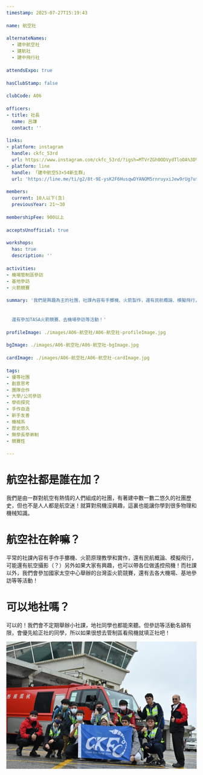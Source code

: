 ```yaml
---
timestamp: 2025-07-27T15:19:43

name: 航空社

alternateNames:
  - 建中航空社
  - 建航社
  - 建中飛行社

attendsExpo: true

hasClubStamp: false

clubCode: A06

officers:
- title: 社長
  name: 呂謙
  contact: ''

links:
- platform: instagram
  handle: ckfc_53rd
  url: https://www.instagram.com/ckfc_53rd/?igsh=MTVrZGh0ODVydTloOA%3D%3D&utm_source=qr
- platform: line
  handle: 「建中航空53×54新生群」
  url: 'https://line.me/ti/g2/8t-9E-ysK2F6HusqwDYANOM5rnruyxiJew9rUg?utm_source=invitation&utm_medium=link_copy&utm_campaign=default'

members:
  current: 10人以下(含)
  previousYear: 21～30

membershipFee: 900以上

acceptsUnofficial: true

workshops:
  has: true
  description: ''

activities:
- 機場管制區參訪
- 基地參訪
- 火箭競賽

summary: '我們是興趣為主的社團，社課內容有手擲機、火箭製作，還有民航概論、模擬飛行，帶你從建中飛向全世界！


  還有參加TASA火箭競賽、去機場參訪等活動！'

profileImage: ./images/A06-航空社/A06-航空社-profileImage.jpg

bgImage: ./images/A06-航空社/A06-航空社-bgImage.jpg

cardImage: ./images/A06-航空社/A06-航空社-cardImage.jpg

tags:
- 優等社團
- 創意思考
- 團隊合作
- 大學/公司參訪
- 學術探究
- 手作自造
- 新手友善
- 機械系
- 歷史悠久
- 無學長學弟制
- 競賽性

---
```


# 航空社都是誰在加？
我們是由一群對航空有熱情的人們組成的社團，有著建中數一數二悠久的社團歷史，但也不是人人都是航空迷！就算對飛機沒興趣，這裏也能讓你學到很多物理和機械知識。
# 航空社在幹嘛？
平常的社課內容有手作手擲機、火箭原理教學和實作，還有民航概論、模擬飛行，可能還有航空攝影（？）另外如果大家有興趣，也可以帶各位做遙控飛機！而社課以外，我們會參加國家太空中心舉辦的台灣盃火箭競賽，還有去各大機場、基地參訪等等活動！
# 可以地社嗎？
可以的！我們會不定期舉辦小社課，地社同學也都能來聽。但參訪等活動名額有限，會優先給正社的同學，所以如果很想去管制區看飛機就填正社吧！

![機場參訪](./images/A06-航空社/A06-航空社-content-0.jpg)